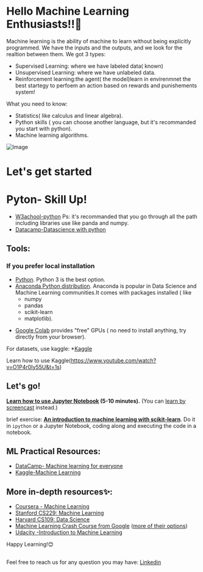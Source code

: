 # Hello Machine Learning Enthusiasts!!👋

Machine learning is the ability of machine to learn without being explicitly programmed. We have the inputs and the outputs, and we look for the realtion between them. We got 3 types:
* Supervised Learning:  where we have labeled data( known)
* Unsupervised Learning: where we have unlabeled data.
* Reinforcement learning:the agent( the model)learn in envirenmnet the best startegy to perfoem an action based on rewards and punishements system!

What you need to know:
* Statistics( like calculus and linear algebra).
* Python skills ( you can choose another language, but it's recommanded you start with python).
* Machine learning algorithms.


![Image](https://drive.google.com/uc?export=view&id=1xWv09wTZXWyy8XYSC0pBI5zVI7I4pQ4m "Welcome!")


# Let's get started

# Pyton- Skill Up!
* [W3achool-python](https://www.w3schools.com/python/default.asp)
Ps: it's recommanded that you go through all the path including libraries use like panda and numpy. 
* [Datacamp-Datascience with python](https://www.datacamp.com/tracks/data-scientist-with-python)


## Tools:

### If you prefer local installation

* [Python](https://www.python.org/). Python 3 is the best option.
* [Anaconda Python distribution](https://www.anaconda.com/download/). Anaconda is popular in Data Science and Machine Learning communities.It comes with packages installed ( like 
  * numpy
  * pandas
  * scikit-learn
  * matplotlib).
  
- [Google Colab](https://colab.research.google.com/) provides "free" GPUs ( no need to install anything, try directly from your browser).

For datasets, use kaggle:
*[Kaggle](https://www.kaggle.com/)

Learn how to use Kaggle(https://www.youtube.com/watch?v=O1P4r0Iy55U&t=1s)


## Let's go!

**[Learn how to use Jupyter Notebook](http://opentechschool.github.io/python-data-intro/core/notebook.html) (5-10 minutes).** (You can [learn by screencast](https://www.youtube.com/watch?v=qb7FT68tcA8) instead.)

brief exercise: **[An introduction to machine learning with scikit-learn](http://scikit-learn.org/stable/tutorial/basic/tutorial.html)**. Do it in `ipython` or a Jupyter Notebook, coding along and executing the code in a notebook.


##   ML Practical Resources:

* [DataCamp- Machine learning for everyone](https://www.datacamp.com/courses/machine-learning-for-everyone)
* [Kaggle-Machine Learning](https://www.kaggle.com/learn/intro-to-machine-learning)

## More in-depth resources✨:

* [Coursera - Machine Learning](https://www.coursera.org/learn/machine-learning) 
* [Stanford CS229: Machine Learning](https://github.com/afshinea/stanford-cs-229-machine-learning)
* [Harvard CS109: Data Science](https://cs109.github.io/2015/)
* [Machine Learning Crash Course from Google](https://developers.google.com/machine-learning/crash-course/) ([more of their options](https://cloud.google.com/training/machinelearning-ai))
 *  [Udacity -Introduction to Machine Learning ](https://www.udacity.com/course/intro-to-machine-learning--ud120)
 

 Happy Learning!😊
 
 ##
 
 Feel free to reach us for any question you may have: [Linkedin](https://www.linkedin.com/in/zehor-lahlah/)
